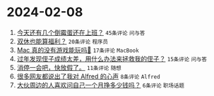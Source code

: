 # 2024-02-08

1. [今天还有几个倒霉蛋还在上班？](https://www.v2ex.com/t/1014987) `45条评论` `问与答`
1. [双休也能算福利？](https://www.v2ex.com/t/1014980) `20条评论` `程序员`
1. [Mac 真的没有游戏能玩吗🥺](https://www.v2ex.com/t/1014981) `17条评论` `MacBook`
1. [过年发现侄子成绩太差，用什么办法来拯救我的侄子？](https://www.v2ex.com/t/1014985) `15条评论` `问与答`
1. [消停一会吧，快放假了。](https://www.v2ex.com/t/1014974) `11条评论` `随想`
1. [很多网友都说出了我对 Alfred 的心声](https://www.v2ex.com/t/1014975) `8条评论` `Alfred`
1. [大伙周边的人喜欢问自己一个月挣多少钱吗？](https://www.v2ex.com/t/1014991) `6条评论` `职场话题`
